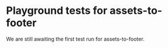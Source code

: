 # Playground tests for assets-to-footer
We are still awaiting the first test run for assets-to-footer.
